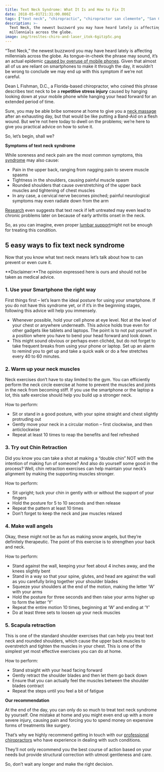 ```yaml
---
title: Text Neck Syndrome: What It Is and How to Fix It
date: 2018-05-01T21:31:00.000Z
tags: ["text neck", "chiropractic", "chiropractor san clemente", "San Clemente Chiropractic", "Trestles Chiropractic", "neck pain", "back pain", "shoulder pain"]
description: >-
  Text Neck, the newest buzzword you may have heard lately is affecting
  millennials across the globe.
image: img/tresltes-chiro-and-laser_itok-6gitzp5c.png
---
```

“Text Neck,” the newest buzzword you may have heard lately is affecting millennials across the globe. As tongue-in-cheek the phrase may sound, it’s an actual epidemic [caused by overuse of mobile phones](http://www.ijcim.th.org/SpecialEditions/v23nSP2/02_55A_Epidemic.pdf). Given that almost all of us are reliant on smartphones to make it through the day, it wouldn’t be wrong to conclude we may end up with this symptom if we’re not careful.

Dean L Fishman, D.C., a Florida-based chiropractor, who coined this phrase describes text neck to be a **repetitive stress injury** caused by hanging looking down at your mobile phone while hanging your head forward for an extended period of time.

Sure, you may be able bribe someone at home to give you a [neck massage](https://www.wellnessgeeky.com/best-neck-and-shoulder-massager/) after an exhausting day, but that would be like putting a Band-Aid on a flesh wound. But we’re not here today to dwell on the problems; we’re here to give you practical advice on how to solve it.

So, let’s begin, shall we?

**Symptoms of text neck syndrome**

While soreness and neck pain are the most common symptoms, this [syndrome](https://www.physio-pedia.com/Text_Neck) may also cause:

* Pain in the upper back, ranging from nagging pain to severe muscle spasms
* Tightness in the shoulders, causing painful muscle spasm
* Rounded shoulders that cause overstretching of the upper back muscles and tightening of chest muscles
* In any case, a cervical nerve becomes pinched; painful neurological symptoms may even radiate down from the arm

[Research](https://www.spine-health.com/blog/modern-spine-ailment-text-neck) even suggests that text neck if left untreated may even lead to chronic problems later on because of early arthritis onset in the neck.

So, as you can imagine, even proper [lumbar support](https://www.wellnessgeeky.com/best-lumbar-support-for-car-use/)might not be enough for treating this condition.

## 5 easy ways to fix text neck syndrome

Now that you know what text neck means let’s talk about how to can prevent or even cure it.

**Disclaimer:**The opinion expressed here is ours and should not be taken as medical advice.

### 1. Use your Smartphone the right way

First things first – let’s learn the ideal posture for using your smartphone. If you do not have this syndrome yet, or if it’s in the beginning stages, following this advice will help you immensely.

* Whenever possible, hold your cell phone at eye level. Not at the level of your chest or anywhere underneath. This advice holds true even for other gadgets like tablets and laptops. The point is to not put yourself in a position where you have to bend your head forward and look down.
* This might sound obvious or perhaps even clichéd, but do not forget to take frequent breaks from using your phone or laptop. Set up an alarm to remind you to get up and take a quick walk or do a few stretches every 40 to 60 minutes.

### 2. Warm up your neck muscles

Neck exercises don’t have to stay limited to the gym. You can efficiently perform the neck circle exercise at home to prevent the muscles and joints in the neck from becoming stiff. If you use the smartphone or the laptop a lot, this safe exercise should help you build up a stronger neck.

How to perform:

* Sit or stand in a good posture, with your spine straight and chest slightly protruding out
* Gently move your neck in a circular motion – first clockwise, and then anticlockwise
* Repeat at least 10 times to reap the benefits and feel refreshed

### 3. Try out Chin Retraction

Did you know you can take a shot at making a “double chin” NOT with the intention of making fun of someone? And also do yourself some good in the process? Well, chin retraction exercises can help maintain your neck’s alignment by making the supporting muscles stronger.

How to perform:

* Sit upright; tuck your chin in gently with or without the support of your fingers
* Hold the posture for 5 to 10 seconds and then release
* Repeat the pattern at least 10 times
* Don’t forget to keep the neck and jaw muscles relaxed

### 4. Make wall angels

Okay, these might not be as fun as making snow angels, but they’re definitely therapeutic. The point of this exercise is to strengthen your back and neck.

How to perform:

* Stand against the wall, keeping your feet about 4 inches away, and the knees slightly bent
* Stand in a way so that your spine, glutes, and head are against the wall as you carefully bring together your shoulder blades
* Squeeze your shoulders at the end of the motion, making the letter ‘W’ with your arms
* Hold the posture for three seconds and then raise your arms higher up to form the letter ‘Y’
* Repeat the entire motion 10 times, beginning at ‘W’ and ending at ‘Y’
* Do at least three sets to loosen up your neck muscles

### 5. Scapula retraction

This is one of the standard shoulder exercises that can help you treat text neck and rounded shoulders, which cause the upper back muscles to overstretch and tighten the muscles in your chest. This is one of the simplest yet most effective exercises you can do at home.

How to perform:

* Stand straight with your head facing forward
* Gently retract the shoulder blades and then let them go back down
* Ensure that you can actually feel the muscles between the shoulder blades contract
* Repeat the steps until you feel a bit of fatigue

**Our recommendation**

At the end of the day, you can only do so much to treat text neck syndrome by yourself. One mistake at home and you might even end up with a more severe injury, causing pain and forcing you to spend money on expensive forms of treatments like surgery.

That’s why we highly recommend getting in touch with our [professional chiropractors](http://trestleschiropractic.com/index.html) who have experience in dealing with such conditions.

They’ll not only recommend you the best course of action based on your needs but provide structural correction with utmost gentleness and care.

So, don’t wait any longer and make the right decision.